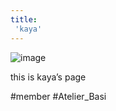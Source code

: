 ```yaml
---
title:
 'kaya'
---
```


![image](https://gyazo.com/a065c9097b9daaf81eab0eff27caf952/thumb/1000)

this is kaya’s page

#member #Atelier_Basi
